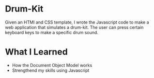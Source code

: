 # Drum-Kit

Given an HTMl and CSS template, I wrote the Javascript code to make a web application that simulates a drum-kit. The user can press certain keyboard keys to make a specific drum sound.

# What I Learned

- How the Document Object Model works
- Strengthend my skills using Javascript
